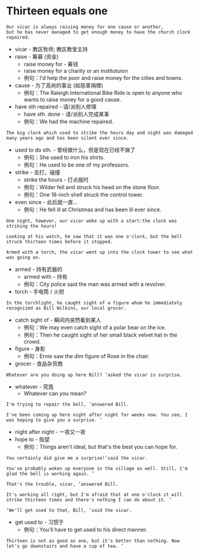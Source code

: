 # Thirteen equals one

```
Our vicar is always raising money for one cause or another, 
but he has never managed to get enough money to have the church clock repaired.
```
* vicar - 教区牧师; 教区教堂主持
* raise - 筹募 (资金)
    * raise money for - 筹钱
    * raise money for a charity or an institutuion
    * 例句：I'd help the poor and raise money for the cities and towns.
* cause - 为了高尚的事业 (如慈善捐赠)
    * 例句：The Raleigh International Bike Ride is open to anyone who wants to raise money for a good cause.
* have sth repaired - 请/派别人修理
    * have sth. done - 请/派别人完成某事
    * 例句：We had the machine repaired.
    
```
The big clock which used to strike the hours day and night was damaged many years ago and has been silent ever since.
```
* used to do sth. - 曾经做什么，但是现在已经不做了
    * 例句：She used to iron his shirts.
    * 例句：He used to be one of my professors.
* strike - 击打，碰撞
    * strike the hours - 打点报时
    * 例句：Wilder fell and struck his head on the stone floor.
    * 例句：One 16-inch shell struck the control tower.
* even since - 此后就一直...
    * 例句：He fell ill at Christmas and has been ill ever since.
```
One night, however, our vicar woke up with a start:the clock was striking the hours!
```
```
Looking at his watch, he saw that it was one o'clock, but the bell struck thirteen times before it stopped. 
```
```
Armed with a torch, the vicar went up into the clock tower to see what was going on.
```
* armed - 持有武器的
    * armed with - 持有
    * 例句：City police said the man was armed with a revolver.
* torch - 手电筒 / 火把
```
In the torchlight, he caught sight of a figure whom he immediately recognized as Bill Wilkins, our local grocer.
```
* catch sight of - 瞬间内突然看到某人
    * 例句：We may even catch sight of a polar bear on the ice.
    * 例句：Then he caught sight of her small black velvet hat in the crowd.
* figure - 身影
    * 例句：Ernie saw the dim figure of Rose in the chair.
* grocer - 食品杂货商
```
Whatever are you doing up here Bill? ’asked the vicar in surprise.
```
* whatever - 究竟
   * Whatever can you mean?
```
I'm trying to repair the bell, ’answered Bill.
```
```
I've been coming up here night after night for weeks now. You see, I was hoping to give you a surprise. ’
```
* night after night - 一夜又一夜
* hope to - 指望
    * 例句：Things aren't ideal, but that's the best you can hope for.
```
You certainly did give me a surprise!’said the vicar.
```
```
You've probably woken up everyone in the village as well. Still, I'm glad the bell is working again. ’
```
```
That's the trouble, vicar, ’answered Bill.
```
```
It's working all right, but I'm afraid that at one o'clock it will strike thirteen times and there's nothing I can do about it. ’
```
```
‘We'll get used to that, Bill, ’said the vicar.
```
* get used to - 习惯于
    * 例句：You'll have to get used to his direct manner.
```
Thirteen is not as good as one, but it's better than nothing. Now let's go downstairs and have a cup of tea. ’
```


